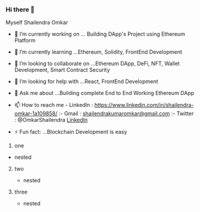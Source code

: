 ### Hi there 👋

Myself Shailendra Omkar


- 🔭 I’m currently working on ... Building DApp's Project using Ethereum Platform
- 🌱 I’m currently learning ...Ethereum, Solidity, FrontEnd Development
- 👯 I’m looking to collaborate on ...Ethereum DApp, DeFi, NFT, Wallet Development, Smart Contract Security
- 🤔 I’m looking for help with ...React, FrontEnd Development
- 💬 Ask me about ...Building complete End to End Working Ethereum DApp
- 📫 How to reach me
      - LinkedIn : https://www.linkedin.com/in/shailendra-omkar-1a109858/
          :- Gmail : shailendrakumaromkar@gmail.com
          :- Twitter : @OmkarShailendra
          [LinkedIn](https://www.linkedin.com/in/shailendra-omkar-1a109858/)

- ⚡ Fun fact: ...Blockchain Development is easy        
 
 1. one
   * nested

2. two
   * nested

3. three
   * nested
